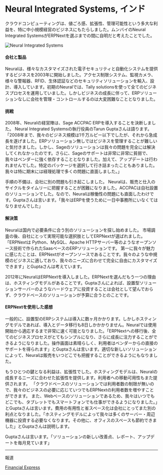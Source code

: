 # Neural Integrated Systems, インド

クラウドコンピューティングは、値ごろ感、拡張性、管理可能性という多大な利益を、特に中小規模経営のビジネスにもたらしました。ムンバイのNeural Integrated SystemsがERPNextを選ぶまでの間に自明だと考えたことでした。


![Neural Integrated Systems](/assets/erpnext_com/images/stories/tarun-gupta-neural.jpg)

#### 会社と製品

Neuralは、様々なカスタマイズされた電子セキュリティと自動化システムを提供するビジネスを2003年に開始しました。アクセス制限システム、監視カメラ、様々な警報器、RFID、生体認証などのセキュリティソリューションを輸入、設計、導入しています。初期のNeuralでは、Tally solutionsを使って全てのビジネスプロセスを運用していました。しかしビジネスの成長に伴って、ERPソリューションなしに会社を管理・コントロールするのは大変困難なこととなりました。


#### 挑戦

2008年、Neuralの経営陣は、Sage ACCPAC ERPを導入することを決断しました。
Neural Integrated Systemsの執行役員のTarun Guptaさんは語ります。
「2008年まで、我々のビジネス規模は1千万ルピー以下でしたが、それから急成長を遂げました。ERPソリューション無しではビジネスを管理することが難しいと気付きました。しかし、Sageのソリューションは我々の問題を完全には解決してくれなかったのです。さらに、Sageのサポートは非常に非常に貧弱で、我々はベンダーに強く依存することとなりました。加えて、アップデートは行われませんでした。特定のパッケージを選択して行き詰まったこともありました。我々は特に期末には経理処理で多くの問題に直面しました。」

手順の不備は、会社に別の問題も引き起こしました。
Neuralは、販売と仕入のサイクルをタイムリーに把握することが困難になりました。ACCPACは自社設置のソリューションでした。なので、Neuralは稼働性の問題にも直面したわけです。Guptaさんは言います。「我々はERPを使うために一日中事務所にいなくてはなりませんでした」

#### 解決策

Neuralは国内で必要条件に合う別のソリューションを探し始めました。
市場調査の後、自社にとって実現可能な選択肢としてERPNextが選ばれました。
「ERPNextは
Python、MySQL、Apache HTTPサーバー等のようなオープンソース技術で作られたSaasベースのERPソリューションです。
第一に我々が魅力に感じたことは、ERPNextがオープンソースであることです。我々のような中規模のビジネスに適しており、我々のニーズに合わせて完全に自由にカスタマイズできます」とGuptaさんは考えています。

2012年にNeuralはERPNextを導入しました。ERPNextを選んだもう一つの理由は、ホスティングモデルがあることです。Guptaさんによれば、設置型ソリューションサーバーのようなハードウェアに投資することは会社として望んでおらず、クラウドベースのソリューションが予算に合うとのことです。

#### ERPNextを使用した感想

一般的に、設置型のERPシステムは導入に数ヶ月かかります。しかしホスティングモデルであれば、導入とデータ移行も8日しかかかりません。Neuralでは使用開始から適応するまで非常に速く可能となりました。「ERPNextへの移行後、全てのビジネスプロセスがとてもシンプルになり、さらに成長に注力することができるようになりました。操作画面は素晴らしく、利用者はベンダーからの直接のサポートを得られます」とGuptaさんは言います。適切な新しいソリューションによって、Neuralは販売をいつどこでも把握することができるようにもなりました。

もうひとつの鍵となる利益は、拡張性でした。ホスティングモデルは、Neuralの成長するニーズに合わせた拡張性を提供します。利用者への移動可用性もまた提供されます。
「クラウドベースのソリューションでは利用者数の制限が無いので、我々のビジネスの必要に応じていつでもERPNextの利用者数を増やすことができます。
また、Webベースのソリューションであるため、我々はいつでもどこでも、タブレットでもスマートフォンでも仕事ができるようになりました。」とGuptaさんは言います。費用の有用性と省スペース化は会社にとってまた別の利点となりました。「ホスティングモデルによって我々は多くのサーバー・周辺機器に投資する必要なくなります。その他に、オフィスのスペースも節約できました」とGuptaさんは説明します。

Guptaさんは言います。「ソリューションの新しい改善点、レポート、アップデートを毎月見ています」

---

報道

[Financial Express](http://computer.financialexpress.com/case-study/1085-a-walk-through-the-integrated-cloud)
